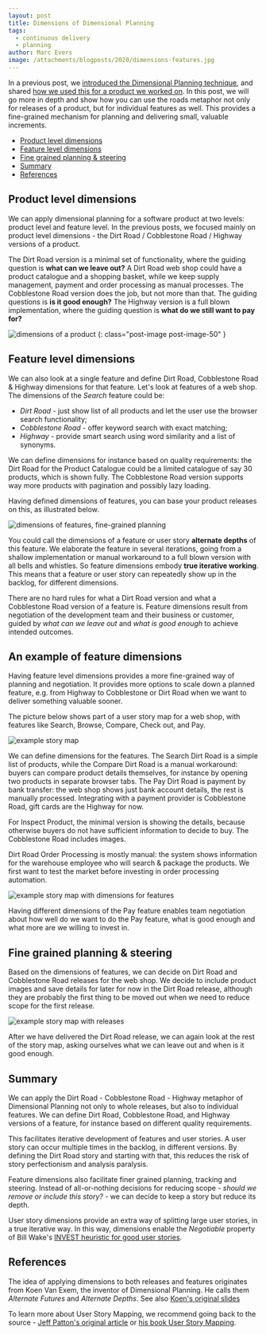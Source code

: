 ```yaml
---
layout: post
title: Dimensions of Dimensional Planning
tags:
  - continuous delivery
  - planning
author: Marc Evers
image: /attachments/blogposts/2020/dimensions-features.jpg
---
```


In a previous post, we [introduced the Dimensional Planning
technique](/2020/09/02/dimensional-planning.html), and shared [how we used this
for a product we worked on](/2020/09/30/dimensional-planning-a-story.html). In
this post, we will go more in depth and show how you can use the roads metaphor
not only for releases of a product, but for individual features as well. This
provides a fine-grained mechanism for planning and delivering small, valuable
increments.

- [Product level dimensions](#product-level-dimensions)
- [Feature level dimensions](#feature-level-dimensions)
- [Fine grained planning & steering](#fine-grained-planning--steering)
- [Summary](#summary)
- [References](#references)

## Product level dimensions

We can apply dimensional planning for a software product at two levels: product
level and feature level. In the previous posts, we focused mainly on product
level dimensions - the Dirt Road / Cobblestone Road / Highway versions of a
product. 

The Dirt Road version is a minimal set of functionality, where the guiding
question is **what can we leave out?** A Dirt Road web shop could have a
product catalogue and a shopping basket, while we keep supply management,
payment and order processing as manual processes. The Cobblestone Road version
does the job, but not more than that. The guiding questions is **is it good
enough?** The Highway version is a full blown implementation, where the guiding
question is **what do we still want to pay for?**

![dimensions of a product](/attachments/blogposts/2020/dimensions-releases.jpg)
{: class="post-image post-image-50" }

## Feature level dimensions

We can also look at a single feature and define Dirt Road, Cobblestone
Road & Highway dimensions for that feature. Let's look at features of a web shop. The dimensions of the _Search_ feature could be: 
- _Dirt Road_ - just show list of all products and let the user use the browser search functionality;
- _Cobblestone Road_ - offer keyword search with exact matching;
- _Highway_ - provide smart search using word similarity and a list of synonyms.

We can define dimensions for instance based on quality requirements: the Dirt
Road for the Product Catalogue could be a limited catalogue of say 30 products,
which is shown fully. The Cobblestone Road version supports way more products
with pagination and possibly lazy loading. 

Having defined dimensions of features, you can base your product releases on this, as illustrated below.

![dimensions of features, fine-grained planning](/attachments/blogposts/2020/dimensions-features.jpg)

You could call the dimensions of a feature or user story **alternate depths** of
this feature. We elaborate the feature in several iterations, going from a
shallow implementation or manual workaround to a full blown version with all
bells and whistles. So feature dimensions embody **true iterative working**.
This means that a feature or user story can repeatedly show up in the backlog,
for different dimensions.

There are no hard rules for what a Dirt Road version and what a Cobblestone Road
version of a feature is. Feature dimensions result from negotiation of the development team and their business or customer, guided by _what can we leave out_ and _what is good enough_ to achieve intended outcomes.

## An example of feature dimensions

Having feature level dimensions provides a more fine-grained way of planning and
negotiation. It provides more options to scale down a planned feature, e.g. from
Highway to Cobblestone or Dirt Road when we want to deliver something valuable
sooner.

The picture below shows part of a user story map for a web shop, with features
like Search, Browse, Compare, Check out, and Pay.

![example story map](/attachments/blogposts/2020/dp-story-map-1.jpg)

We can define dimensions for the features. The Search Dirt Road is a simple list
of products, while the Compare Dirt Road is a manual workaround: buyers can
compare product details themselves, for instance by opening two products in
separate browser tabs. The Pay Dirt Road is payment by bank transfer: the web
shop shows just bank account details, the rest is manually processed.
Integrating with a payment provider is Cobblestone Road, gift cards are the
Highway for now.

For Inspect Product, the minimal version is showing the details, because
otherwise buyers do not have sufficient information to decide to buy. The
Cobblestone Road includes images.

Dirt Road Order Processing is mostly manual: the system shows information for
the warehouse employee who will search & package the products. We first want to
test the market before investing in order processing automation.

![example story map with dimensions for features](/attachments/blogposts/2020/dp-story-map-2.jpg)

Having different dimensions of the Pay feature enables team negotiation about
how well do we want to do the Pay feature, what is good enough and what more are
we willing to invest in.

## Fine grained planning & steering

Based on the dimensions of features, we can decide on Dirt Road and Cobblestone
Road releases for the web shop. We decide to include product images and save
details for later for now in the Dirt Road release, although they are probably
the first thing to be moved out when we need to reduce scope for the first
release.

![example story map with releases](/attachments/blogposts/2020/dp-story-map-3.jpg)

After we have delivered the Dirt Road release, we can again look at the rest of
the story map, asking ourselves what we can leave out and when is it good
enough.

## Summary

We can apply the Dirt Road - Cobblestone Road - Highway metaphor of Dimensional
Planning not only to whole releases, but also to individual features. We can
define Dirt Road, Cobblestone Road, and Highway versions of a feature, for
instance based on different quality requirements.

This facilitates iterative development of features and user stories. A user
story can occur multiple times in the backlog, in different versions. By
defining the Dirt Road story and starting with that, this reduces the risk of
story perfectionism and analysis paralysis. 

Feature dimensions also facilitate finer grained planning, tracking and
steering. Instead of all-or-nothing decisions for reducing scope - _should we
remove or include this story?_ - we can decide to keep a story but reduce its depth.

User story dimensions provide an extra way of splitting large user stories, in a
true iterative way. In this way, dimensions enable the _Negotiable_ property of
Bill Wake's [INVEST heuristic for good user
stories](https://xp123.com/articles/invest-in-good-stories-and-smart-tasks/).

## References

The idea of applying dimensions to both releases and features originates from
Koen Van Exem, the inventor of Dimensional Planning. He calls them _Alternate
Futures_ and _Alternate Depths_. See also [Koen's original
slides](https://www.slideshare.net/inxin/dimensional-planning-30790935)

To learn more about User Story Mapping, we recommend going back to the source - [Jeff Patton's original article](https://www.jpattonassociates.com/the-new-backlog/) or [his book User Story Mapping](https://www.amazon.com/User-Story-Mapping-Discover-Product/dp/1491904909/ref=as_sl_pc_qf_sp_asin_til?tag=jefpatass-20&linkCode=w00&linkId=NX2UXYQEFAANOFPO&creativeASIN=1491904909).
